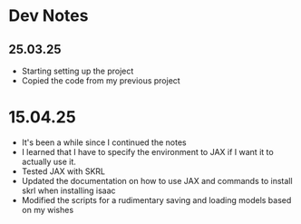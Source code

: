 # Dev Notes

## 25.03.25
- Starting setting up the project
- Copied the code from my previous project

# 15.04.25
- It's been a while since I continued the notes
- I learned that I have to specify the environment to JAX if I want it to actually use it.
- Tested JAX with SKRL
- Updated the documentation on how to use JAX and commands to install skrl when installing isaac
- Modified the scripts for a rudimentary saving and loading models based on my wishes
